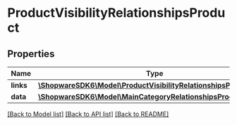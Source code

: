 # ProductVisibilityRelationshipsProduct

## Properties
Name | Type | Description | Notes
------------ | ------------- | ------------- | -------------
**links** | [**\ShopwareSDK6\Model\ProductVisibilityRelationshipsProductLinks**](ProductVisibilityRelationshipsProductLinks.md) |  | [optional] 
**data** | [**\ShopwareSDK6\Model\MainCategoryRelationshipsProductData**](MainCategoryRelationshipsProductData.md) |  | [optional] 

[[Back to Model list]](../../README.md#documentation-for-models) [[Back to API list]](../../README.md#documentation-for-api-endpoints) [[Back to README]](../../README.md)

